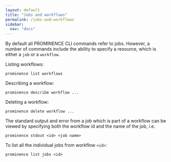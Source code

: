 ```yaml
---
layout: default
title: "Jobs and workflows"
permalink: /jobs-and-workflows
sidebar:
  nav: "docs"
---
```


By default all PROMINENCE CLI commands refer to jobs. However, a number of commands include the ability to specify a resource, which is either a `job` or a `workflow`.

Listing workflows:
```
prominence list workflows
```
Describing a workflow:
```
prominence describe workflow ...
```
Deleting a workflow:
```
prominence delete workflow ...
```
The standard output and error from a job which is part of a workflow can be viewed by specifying both the workflow id and the name of the job, i.e.
```
prominence stdout <id> <job name>
```
To list all the individual jobs from workflow `<id>`:
```
prominence list jobs <id>
```
